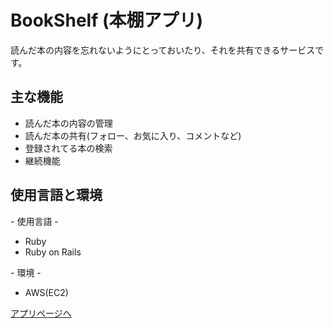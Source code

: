 <h1>BookShelf (本棚アプリ)</h1>
<p>読んだ本の内容を忘れないようにとっておいたり、それを共有できるサービスです。</p>

<h2>主な機能</h2>
<ul>
  <li>読んだ本の内容の管理</li>
  <li>読んだ本の共有(フォロー、お気に入り、コメントなど)</li>
  <li>登録されてる本の検索</li>
  <li>継続機能</li>
</ul>

<h2>使用言語と環境</h2>
<p>- 使用言語 -</p>
<ul>
  <li>Ruby</li>
  <li>Ruby on Rails</li>
</ul>

<p>- 環境 -</p>
<ul>
  <li>AWS(EC2)</li>
</ul>

<p><a href="http://ec2-18-179-218-147.ap-northeast-1.compute.amazonaws.com:3000">アプリページへ</a></p>
